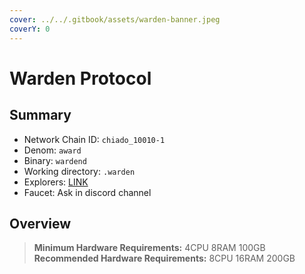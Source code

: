 ```yaml
---
cover: ../../.gitbook/assets/warden-banner.jpeg
coverY: 0
---
```


# Warden Protocol

## Summary

* Network Chain ID: `chiado_10010-1`
* Denom: `award`
* Binary: `wardend`
* Working directory: `.warden`
* Explorers: [LINK](https://testnet.warden.explorers.guru/)
* Faucet: Ask in discord channel

## Overview

> **Minimum Hardware Requirements:** 4CPU 8RAM 100GB \
> **Recommended Hardware Requirements:** 8CPU 16RAM 200GB
